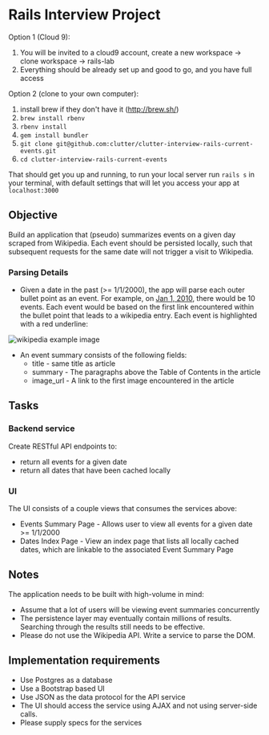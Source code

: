 # Rails Interview Project

Option 1 (Cloud 9):

1. You will be invited to a cloud9 account, create a new workspace -> clone workspace -> rails-lab
2. Everything should be already set up and good to go, and you have full access

Option 2 (clone to your own computer):

1. install brew if they don't have it (http://brew.sh/)
2. `brew install rbenv`
3. `rbenv install`
4. `gem install bundler`
5. `git clone git@github.com:clutter/clutter-interview-rails-current-events.git`
6. `cd clutter-interview-rails-current-events`

That should get you up and running, to run your local server run `rails s` in your terminal, with default settings that will let you access your app at `localhost:3000`

## Objective
Build an application that (pseudo) summarizes events on a given day scraped from Wikipedia. Each event should be persisted locally, such that subsequent requests for the same date will not trigger a visit to Wikipedia.

### Parsing Details
 * Given a date in the past (>= 1/1/2000), the app will parse each outer bullet point as an event.  For example, on [Jan 1, 2010](https://en.wikipedia.org/wiki/Portal:Current_events/January_2010#2010_January_1), there would be 10 events. Each event would be based on the first link encountered within the bullet point that leads to a wikipedia entry. Each event is highlighted with a red underline:

 ![wikipedia example image](https://s3.amazonaws.com/clutter-interview-assets/Portal_Current_events_January_2010_-_Wikipedia.png)

 * An event summary consists of the following fields:
   * title - same title as article
   * summary - The paragraphs above the Table of Contents in the article
   * image_url - A link to the first image encountered in the article

## Tasks
### Backend service
Create RESTful API endpoints to:
  * return all events for a given date
  * return all dates that have been cached locally

### UI
The UI consists of a couple views that consumes the services above:
* Events Summary Page - Allows user to view all events for a given date >= 1/1/2000
* Dates Index Page - View an index page that lists all locally cached dates, which are linkable to the associated Event Summary Page

## Notes
The application needs to be built with high-volume in mind:
* Assume that a lot of users will be viewing event summaries concurrently
* The persistence layer may eventually contain millions of results. Searching through the results still needs to be effective.
* Please do not use the Wikipedia API. Write a service to parse the DOM.

## Implementation requirements
* Use Postgres as a database
* Use a Bootstrap based UI
* Use JSON as the data protocol for the API service
* The UI should access the service using AJAX and not using server-side calls.
* Please supply specs for the services
